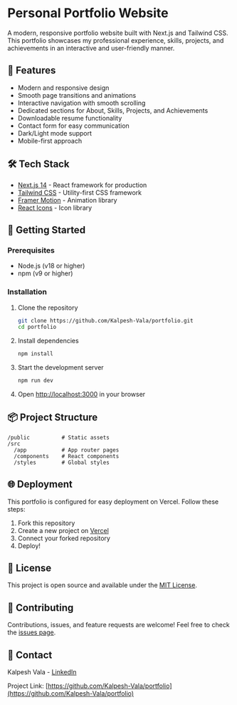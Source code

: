 # Personal Portfolio Website

A modern, responsive portfolio website built with Next.js and Tailwind CSS. This portfolio showcases my professional experience, skills, projects, and achievements in an interactive and user-friendly manner.

## 🌟 Features

- Modern and responsive design
- Smooth page transitions and animations
- Interactive navigation with smooth scrolling
- Dedicated sections for About, Skills, Projects, and Achievements
- Downloadable resume functionality
- Contact form for easy communication
- Dark/Light mode support
- Mobile-first approach

## 🛠️ Tech Stack

- [Next.js 14](https://nextjs.org/) - React framework for production
- [Tailwind CSS](https://tailwindcss.com/) - Utility-first CSS framework
- [Framer Motion](https://www.framer.com/motion/) - Animation library
- [React Icons](https://react-icons.github.io/react-icons/) - Icon library

## 🚀 Getting Started

### Prerequisites

- Node.js (v18 or higher)
- npm (v9 or higher)

### Installation

1. Clone the repository
   ```bash
   git clone https://github.com/Kalpesh-Vala/portfolio.git
   cd portfolio
   ```

2. Install dependencies
   ```bash
   npm install
   ```

3. Start the development server
   ```bash
   npm run dev
   ```

4. Open [http://localhost:3000](http://localhost:3000) in your browser

## 📦 Project Structure

```
/public          # Static assets
/src
  /app           # App router pages
  /components    # React components
  /styles        # Global styles
```

## 🌐 Deployment

This portfolio is configured for easy deployment on Vercel. Follow these steps:

1. Fork this repository
2. Create a new project on [Vercel](https://vercel.com)
3. Connect your forked repository
4. Deploy!

## 📝 License

This project is open source and available under the [MIT License](LICENSE).

## 🤝 Contributing

Contributions, issues, and feature requests are welcome! Feel free to check the [issues page](https://github.com/Kalpesh-Vala/portfolio/issues).

## 📧 Contact

Kalpesh Vala - [LinkedIn](https://www.linkedin.com/in/kalpesh-vala-1b2458249)

Project Link: [https://github.com/Kalpesh-Vala/portfolio](https://github.com/Kalpesh-Vala/portfolio)
